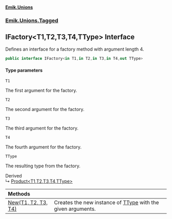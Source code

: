#### [Emik.Unions](index.md 'index')
### [Emik.Unions.Tagged](Emik.Unions.Tagged.md 'Emik.Unions.Tagged')

## IFactory<T1,T2,T3,T4,TType> Interface

Defines an interface for a factory method with argument length 4.

```csharp
public interface IFactory<in T1,in T2,in T3,in T4,out TType>
```
#### Type parameters

<a name='Emik.Unions.Tagged.IFactory_T1,T2,T3,T4,TType_.T1'></a>

`T1`

The first argument for the factory.

<a name='Emik.Unions.Tagged.IFactory_T1,T2,T3,T4,TType_.T2'></a>

`T2`

The second argument for the factory.

<a name='Emik.Unions.Tagged.IFactory_T1,T2,T3,T4,TType_.T3'></a>

`T3`

The third argument for the factory.

<a name='Emik.Unions.Tagged.IFactory_T1,T2,T3,T4,TType_.T4'></a>

`T4`

The fourth argument for the factory.

<a name='Emik.Unions.Tagged.IFactory_T1,T2,T3,T4,TType_.TType'></a>

`TType`

The resulting type from the factory.

Derived  
&#8627; [Product&lt;T1,T2,T3,T4,TType&gt;](Product{T1,T2,T3,T4,TType}.md 'Emik.Unions.Tagged.Product<T1,T2,T3,T4,TType>')

| Methods | |
| :--- | :--- |
| [New(T1, T2, T3, T4)](IFactory{T1,T2,T3,T4,TType}.New(T1,T2,T3,T4).md 'Emik.Unions.Tagged.IFactory<T1,T2,T3,T4,TType>.New(T1, T2, T3, T4)') | Creates the new instance of [TType](IFactory{T1,T2,T3,T4,TType}.md#Emik.Unions.Tagged.IFactory_T1,T2,T3,T4,TType_.TType 'Emik.Unions.Tagged.IFactory<T1,T2,T3,T4,TType>.TType') with the given arguments. |
